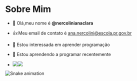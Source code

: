 # Sobre Mim

- 👋 Olá,meu nome é **@nercolinianaclara**
- 👍:Meu email de contato é ana.nercolini@escola.pr.gov.br
- 👀 Estou interessada em aprender programação 
-  🌱 Estou aprendendo a programar recentemente
 
-  ![](https://img.shields.io/badge/JavaScript-323330?style=for-the-badge&logo=javascript&logoColor=F7DF1E)![](https://img.shields.io/badge/Scratch-4D97FF?style=for-the-badge&logo=Scratch&logoColor=white)

 ![Snake animation](https://github.com/nercolinianaclara/nercolinianaclara/blob/output/github-contribution-grid-snake.svg)
 
 </div>
